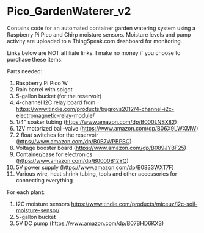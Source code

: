# Pico_GardenWaterer_v2
Contains code for an automated container garden watering system using a Raspberry Pi Pico and Chirp moisture sensors.  Moisture levels and pump activity are uploaded to a ThingSpeak.com dashboard for monitoring.

Links below are NOT affiliate links.  I make no money if you choose to purchase these items.

Parts needed:
  1. Raspberry Pi Pico W
  3. Rain barrel with spigot
  4. 5-gallon bucket (for the reservoir)
  5. 4-channel I2C relay board from https://www.tindie.com/products/bugrovs2012/4-channel-i2c-electromagnetic-relay-module/
  6. 1/4" soaker tubing (https://www.amazon.com/dp/B000LNSX82)
  7. 12V motorized ball-valve (https://www.amazon.com/dp/B06X9LWXMW)
  8. 2 float switches for the reservoir (https://www.amazon.com/dp/B0B7WPBPBC)
  9. Voltage booster board (https://www.amazon.com/dp/B089JYBF25)
  10. Container/case for electronics (https://www.amazon.com/dp/B0000B12YQ)
  11. 5V power supply (https://www.amazon.com/dp/B0833WXT7F)
  12. Various wire, heat shrink tubing, tools and other accessories for connecting everything
  
For each plant:
  1. I2C moisture sensors https://www.tindie.com/products/miceuz/i2c-soil-moisture-sensor/
  2. 5-gallon bucket
  3. 5V DC pump (https://www.amazon.com/dp/B07BHD6KXS)
  

